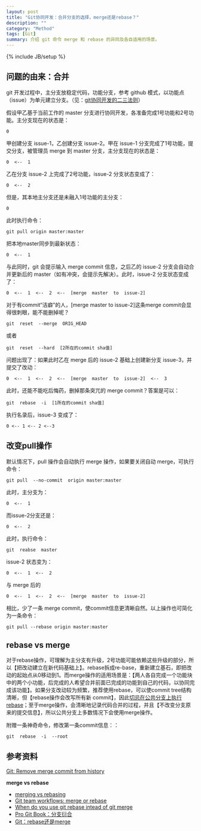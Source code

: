 ```yaml
---
layout: post
title: "Git协同开发：合并分支的选择，merge还是rebase？"
description: ""
category: "Method"
tags: [Git]
summary: 介绍 git 命令 merge 和 rebase 的异同及各自适用的场景。
---
```

{% include JB/setup %}


## 问题的由来：合并
git 开发过程中，主分支放稳定代码，功能分支，参考 github 模式，以功能点（issue）为单元建立分支。（见：[git协同开发的二三法则](/method/2015/01/13/git-principle)）

假设甲乙基于当前工作的 master 分支进行协同开发，各准备完成1号功能和2号功能。主分支现在的状态是：

    0

甲创建分支 issue-1，乙创建分支 issue-2。甲在 issue-1 分支完成了1号功能，提交分支，被管理员 merge 到 master 分支，主分支现在的状态是：

    0  <--  1

乙在分支 issue-2 上完成了2号功能，issue-2 分支状态变成了：

    0  <--  2

但是，其本地主分支还是未融入1号功能的主分支：

    0

此时执行命令：

`git pull origin master:master`

把本地master同步到最新状态：

    0  <--  1

与此同时，git 会提示输入 merge commit 信息，之后乙的 issue-2 分支会自动合并更新后的 master（如有冲突，会提示先解决）。此时，issue-2  分支状态变成了：

    0  <--  1  <--  2  <--  [merge  master  to  issue-2]

对于有commit“洁癖”的人，[merge  master  to  issue-2]这条merge commit会显得很刺眼，能不能删掉呢？

`git  reset  --merge  ORIG_HEAD`

或者

`git  reset  --hard  [2所在的commit sha值]`

问题出现了：如果此时乙在 merge 后的 issue-2 基础上创建新分支 issue-3，并提交了改动：

    0  <--  1  <--  2  <--  [merge  master  to  issue-2]  <--  3

此时，还能不能吃后悔药，删掉那条突兀的 merge commit？答案是可以：
    
`git  rebase  -i  [1所在的commit sha值]`

执行名录后，issue-3 变成了：

    0 <-- 1 <-- 2 <--3

## 改变pull操作
默认情况下，pull 操作会自动执行 merge 操作，如果要关闭自动 merge，可执行命令：

`git pull  --no-commit  origin master:master`

此时，主分支为：

    0  <--  1

而issue-2分支还是：

    0  <--  2

此时，执行命令：

`git  reabse  master`

issue-2  状态变为：

    0  <--  1  <--  2

与  merge  后的

    0  <--  1  <--  2  <--  [merge  master  to  issue-2]

相比，少了一条  merge  commit，使commit信息更清晰自然。以上操作也可简化为一条命令：

`git pull --rebase origin master:master`

## rebase vs merge
对于rebase操作，可理解为主分支有升级，2号功能可能依赖这些升级的部分，所以【把改动建立在新代码基础上】。rebase拆成re-base，重新建立基石，即把改动的起始点从0移动到1。而merge操作的适用场景是：【两人各自完成一个功能块中的两个小功能，后完成的人希望合并前面已完成的功能到自己的代码，以协同完成该功能】。如果分支改动较为频繁，推荐使用rebase，可以使commit tree结构清晰，但【rebase操作会改写所有新 commit】，因此[切忌在公共分支上执行rebase][2]；至于merge操作，会清晰地记录代码合并的过程，并且【不改变分支原来的提交信息】，所以公共分支上多数情况下会使用merge操作。

附赠一条神奇命令，修改第一条commit信息：：

`git  rebase  -i  --root`
    
## 参考资料

[Git: Remove merge commit from history](http://stackoverflow.com/questions/17577409/git-remove-merge-commit-from-history)

**merge  vs  rebase**

- [merging vs rebasing][2]
- [Git team workflows: merge or rebase](https://www.atlassian.com/git/articles/git-team-workflows-merge-or-rebase/)
- [When do you use git rebase intead of git merge](http://stackoverflow.com/questions/804115/when-do-you-use-git-rebase-instead-of-git-merge)
- [Pro Git Book：分支衍合](https://git-scm.com/book/zh/v1/Git-%E5%88%86%E6%94%AF-%E5%88%86%E6%94%AF%E7%9A%84%E8%A1%8D%E5%90%88)
- [Git：rebase还是merge](http://www.cnblogs.com/iammatthew/archive/2011/12/06/2277383.html)

[2]: https://www.atlassian.com/git/tutorials/merging-vs-rebasing/conceptual-overview
